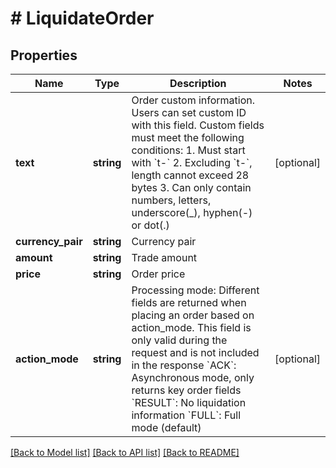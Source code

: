 # # LiquidateOrder

## Properties

Name | Type | Description | Notes
------------ | ------------- | ------------- | -------------
**text** | **string** | Order custom information. Users can set custom ID with this field. Custom fields must meet the following conditions:  1. Must start with &#x60;t-&#x60; 2. Excluding &#x60;t-&#x60;, length cannot exceed 28 bytes 3. Can only contain numbers, letters, underscore(_), hyphen(-) or dot(.) | [optional] 
**currency_pair** | **string** | Currency pair | 
**amount** | **string** | Trade amount | 
**price** | **string** | Order price | 
**action_mode** | **string** | Processing mode:  Different fields are returned when placing an order based on action_mode. This field is only valid during the request and is not included in the response &#x60;ACK&#x60;: Asynchronous mode, only returns key order fields &#x60;RESULT&#x60;: No liquidation information &#x60;FULL&#x60;: Full mode (default) | [optional] 

[[Back to Model list]](../../README.md#documentation-for-models) [[Back to API list]](../../README.md#documentation-for-api-endpoints) [[Back to README]](../../README.md)
